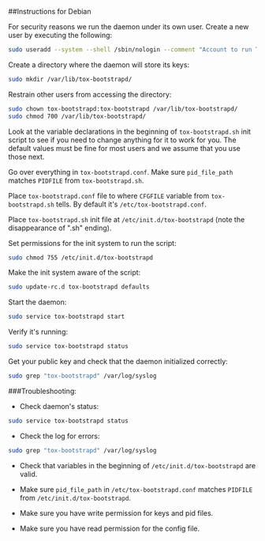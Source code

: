##Instructions for Debian

For security reasons we run the daemon under its own user.
Create a new user by executing the following:
```sh
sudo useradd --system --shell /sbin/nologin --comment "Account to run Tox's DHT bootstrap daemon" --user-group tox-bootstrapd
```

Create a directory where the daemon will store its keys:
```sh
sudo mkdir /var/lib/tox-bootstrapd/
```

Restrain other users from accessing the directory:
```sh
sudo chown tox-bootstrapd:tox-bootstrapd /var/lib/tox-bootstrapd/
sudo chmod 700 /var/lib/tox-bootstrapd/
```

Look at the variable declarations in the beginning of `tox-bootstrapd.sh` init script to see if you need to change anything for it to work for you. The default values must be fine for most users and we assume that you use those next.

Go over everything in `tox-bootstrapd.conf`. Make sure `pid_file_path` matches `PIDFILE` from `tox-bootstrapd.sh`.

Place `tox-bootstrapd.conf` file to where `CFGFILE` variable from `tox-bootstrapd.sh` tells. By default it's `/etc/tox-bootstrapd.conf`.

Place `tox-bootstrapd.sh` init file at `/etc/init.d/tox-bootstrapd` (note the disappearance of ".sh" ending).

Set permissions for the init system to run the script:
```sh
sudo chmod 755 /etc/init.d/tox-bootstrapd
```

Make the init system aware of the script:
```sh
sudo update-rc.d tox-bootstrapd defaults
```

Start the daemon:
```sh
sudo service tox-bootstrapd start
```

Verify it's running:
```sh
sudo service tox-bootstrapd status
```

Get your public key and check that the daemon initialized correctly:
```sh
sudo grep "tox-bootstrapd" /var/log/syslog
```


###Troubleshooting:

- Check daemon's status:
```sh
sudo service tox-bootstrapd status
```

- Check the log for errors: 
```sh
sudo grep "tox-bootstrapd" /var/log/syslog
```

- Check that variables in the beginning of `/etc/init.d/tox-bootstrapd` are valid.

- Make sure `pid_file_path` in `/etc/tox-bootstrapd.conf` matches `PIDFILE` from  `/etc/init.d/tox-bootstrapd`.

- Make sure you have write permission for keys and pid files.

- Make sure you have read permission for the config file.
